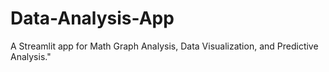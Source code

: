 # Data-Analysis-App
A Streamlit app for Math Graph Analysis, Data Visualization, and Predictive Analysis."
